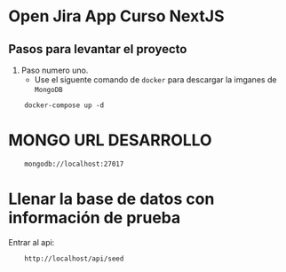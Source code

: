 # Open Jira App Curso NextJS

## Pasos para levantar el proyecto

1. Paso numero uno.
   - Use el siguente comando de `docker` para descargar la imganes de `MongoDB`

```
    docker-compose up -d
```

# MONGO URL DESARROLLO

```
    mongodb://localhost:27017
```

# Llenar la base de datos con información de prueba

Entrar al api:

```
    http://localhost/api/seed
```
